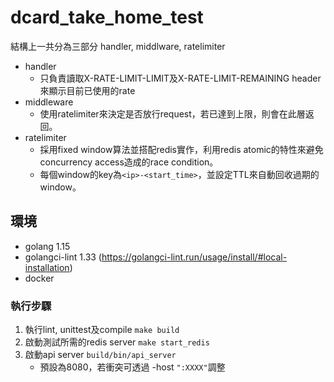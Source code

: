 # dcard_take_home_test

結構上一共分為三部分 handler, middlware, ratelimiter

* handler
    * 只負責讀取X-RATE-LIMIT-LIMIT及X-RATE-LIMIT-REMAINING header來顯示目前已使用的rate
* middleware
    * 使用ratelimiter來決定是否放行request，若已達到上限，則會在此層返回。
* ratelimiter
    * 採用fixed window算法並搭配redis實作，利用redis atomic的特性來避免concurrency access造成的race condition。
    * 每個window的key為`<ip>-<start_time>`，並設定TTL來自動回收過期的window。


## 環境
* golang 1.15
* golangci-lint 1.33 (https://golangci-lint.run/usage/install/#local-installation)
* docker

### 執行步驟
1. 執行lint, unittest及compile
    `make build` 
2. 啟動測試所需的redis server
    `make start_redis`
3. 啟動api server
    `build/bin/api_server`
    * 預設為8080，若衝突可透過 -host `":XXXX"`調整
